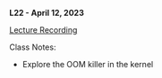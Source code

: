 **L22 - April 12, 2023**

[Lecture Recording](https://youtu.be/VMcGlU2YXyk)

Class Notes:

* Explore the OOM killer in the kernel
